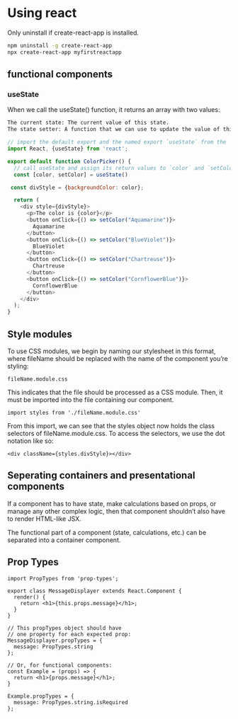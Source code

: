 # Using react

Only uninstall if create-react-app is installed.

```bash
npm uninstall -g create-react-app
npx create-react-app myfirstreactapp
```


## functional components
### useState
When we call the useState() function, it returns an array with two values:

```bash
The current state: The current value of this state.
The state setter: A function that we can use to update the value of this state.
```

```javaScript
// import the default export and the named export `useState` from the 'react' library
import React, {useState} from 'react';

export default function ColorPicker() {
  // call useState and assign its return values to `color` and `setColor`
  const [color, setColor] = useState()

 const divStyle = {backgroundColor: color};

  return (
    <div style={divStyle}>
      <p>The color is {color}</p>
      <button onClick={() => setColor("Aquamarine")}>
        Aquamarine
      </button>
      <button onClick={() => setColor("BlueViolet")}>
        BlueViolet
      </button>
      <button onClick={() => setColor("Chartreuse")}>
        Chartreuse
      </button>
      <button onClick={() => setColor("CornflowerBlue")}>
        CornflowerBlue
      </button>
    </div>
  );
}
```

## Style modules

To use CSS modules, we begin by naming our stylesheet in this format, where fileName should be replaced with the name of the component you’re styling:

```fileName.module.css```
 
This indicates that the file should be processed as a CSS module. Then, it must be imported into the file containing our component.

```import styles from './fileName.module.css'```
 
 From this import, we can see that the styles object now holds the class selectors of fileName.module.css. To access the selectors, we use the dot notation like so:

```<div className={styles.divStyle}></div>```

## Seperating containers and presentational components

If a component has to have state, make calculations based on props, or manage any other complex logic, then that component shouldn’t also have to render HTML-like JSX.

The functional part of a component (state, calculations, etc.) can be separated into a container component.

## Prop Types

```
import PropTypes from 'prop-types';

export class MessageDisplayer extends React.Component {
  render() {
    return <h1>{this.props.message}</h1>;
  }
}

// This propTypes object should have
// one property for each expected prop:
MessageDisplayer.propTypes = {
  message: PropTypes.string
};

// Or, for functional components:
const Example = (props) => {
  return <h1>{props.message}</h1>;
}
 
Example.propTypes = {
  message: PropTypes.string.isRequired
};
 
```